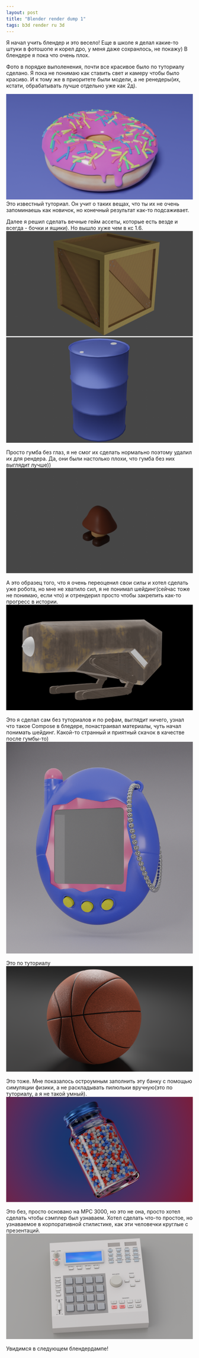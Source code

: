 ```yaml
---
layout: post
title: "Blender render dump 1"
tags: b3d render ru 3d
---
```

Я начал учить блендер и это весело!
Еще в школе я делал какие-то штуки в фотошопе и корел дро, у меня даже сохранлось, не покажу)
В блендере я пока что очень плох.

Фото в порядке выполенения, почти все красивое было по туториалу сделано.
Я пока не понимаю как ставить свет и камеру чтобы было красиво. И к тому же в приоритете были модели, а не ренедеры(их, кстати, обрабатывать лучше отдельно уже как 2д).

![Art](/assets/images/blender/blender_donut.png)
Это известный туториал. Он учит о таких вещах, что ты их не очень запоминаешь как новичок, но конечный результат как-то подсаживает.
<!--more-->

Далее я решил сделать вечные гейм ассеты, которые есть везде и всегда - бочки и ящики). Но вышло хуже чем в кс 1.6.
![Art](/assets/images/blender/blender_crate.png)
![Art](/assets/images/blender/blender_barrel.png)

Просто гумба без глаз, я не смог их сделать нормально поэтому удалил их для рендера. Да, они были настолько плохи, что гумба без них выглядит лучше))
![Art](/assets/images/blender/blender_goomba.png)

А это образец того, что я очень переоценил свои силы и хотел сделать уже робота, но мне не хватило сил, я не понимал шейдинг(сейчас тоже не понимаю, если что) и отрендерил просто чтобы закрепить как-то прогресс в истории.
![Art](/assets/images/blender/blender_drone.png)

Это я сделал сам без туториалов и по рефам, выглядит ничего, узнал что такое Compose в бледере, понастраивал материалы, чуть начал понимать шейдинг. Какой-то странный и приятный скачок в качестве после гумбы-то)
![Art](/assets/images/blender/blender_tamagotchi.png)

Это по туториалу
![Art](/assets/images/blender/blender_basketball.png)

Это тоже. Мне показалось остроумным заполнить эту банку с помощью симуляции физики, а не раскладывать пилюльки вручную(это по туториалу, а я не такой умный).
![Art](/assets/images/blender/blender_pills.png)

Это без, просто основано на MPC 3000, но это не она, просто хотел сделать чтобы сэмплер был узнаваем. Хотел сделать что-то простое, но узнаваемое в  корпоративной стилистике, как эти человечки круглые с презентаций.
![Art](/assets/images/blender/blender_mpc.png)

Увидимся в следующем блендердампе!